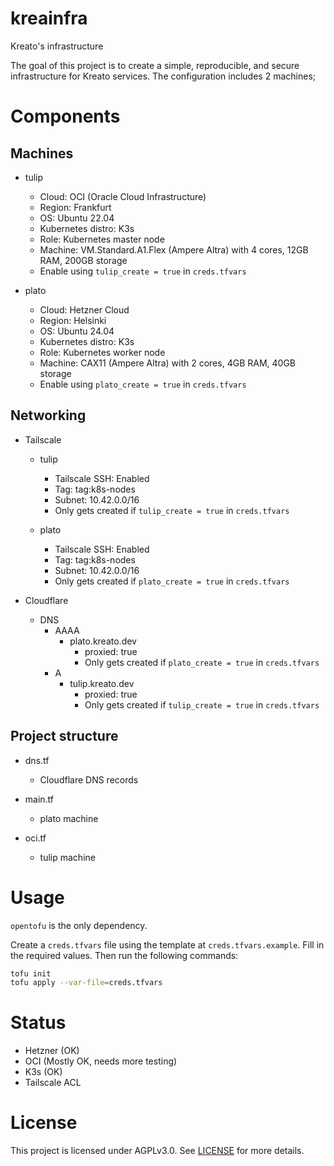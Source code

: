 # kreainfra
Kreato's infrastructure

The goal of this project is to create a simple, reproducible, and secure infrastructure for Kreato services. The configuration includes 2 machines;

# Components

## Machines

* tulip
    * Cloud: OCI (Oracle Cloud Infrastructure)
    * Region: Frankfurt
    * OS: Ubuntu 22.04
    * Kubernetes distro: K3s
    * Role: Kubernetes master node
    * Machine: VM.Standard.A1.Flex (Ampere Altra) with 4 cores, 12GB RAM, 200GB storage
    * Enable using `tulip_create = true` in `creds.tfvars`

* plato
    * Cloud: Hetzner Cloud
    * Region: Helsinki
    * OS: Ubuntu 24.04
    * Kubernetes distro: K3s
    * Role: Kubernetes worker node
    * Machine: CAX11 (Ampere Altra) with 2 cores, 4GB RAM, 40GB storage
    * Enable using `plato_create = true` in `creds.tfvars`

## Networking

* Tailscale
    * tulip
        * Tailscale SSH: Enabled
        * Tag: tag:k8s-nodes
        * Subnet: 10.42.0.0/16
        * Only gets created if `tulip_create = true` in `creds.tfvars`

    * plato
        * Tailscale SSH: Enabled
        * Tag: tag:k8s-nodes
        * Subnet: 10.42.0.0/16
        * Only gets created if `plato_create = true` in `creds.tfvars`

* Cloudflare
    * DNS
        * AAAA
            * plato.kreato.dev
                * proxied: true
                * Only gets created if `plato_create = true` in `creds.tfvars`
        * A
            * tulip.kreato.dev
                * proxied: true
                * Only gets created if `tulip_create = true` in `creds.tfvars`

## Project structure

* dns.tf
    * Cloudflare DNS records

* main.tf
    * plato machine

* oci.tf
    * tulip machine

# Usage
`opentofu` is the only dependency.

Create a `creds.tfvars` file using the template at `creds.tfvars.example`. Fill in the required values. Then run the following commands:

```bash
tofu init
tofu apply --var-file=creds.tfvars
```

# Status
* Hetzner (OK)
* OCI (Mostly OK, needs more testing)
* K3s (OK)
* Tailscale ACL

# License
This project is licensed under AGPLv3.0. See [LICENSE](LICENSE) for more details.
